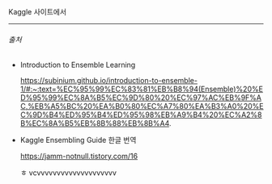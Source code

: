 Kaggle 사이트에서 







----------------------

###### 출처

- Introduction to Ensemble Learning

  https://subinium.github.io/introduction-to-ensemble-1/#:~:text=%EC%95%99%EC%83%81%EB%B8%94(Ensemble)%20%ED%95%99%EC%8A%B5%EC%9D%80%20%EC%97%AC%EB%9F%AC,%EB%A5%BC%20%EA%B0%80%EC%A7%80%EA%B3%A0%20%EC%9D%B4%ED%95%B4%ED%95%98%EB%A9%B4%20%EC%A2%8B%EC%8A%B5%EB%8B%88%EB%8B%A4.

- Kaggle Ensembling Guide 한글 번역

  https://jamm-notnull.tistory.com/16

  ㅎ                                                                                                                                                                                                                                            vcvvvvvvvvvvvvvvvvvvvv                                                                                                                      